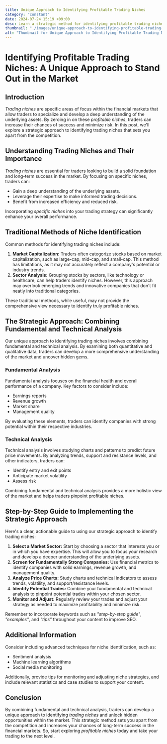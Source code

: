 ```yaml
---
title: Unique Approach to Identifying Profitable Trading Niches
category: "constant"
date: 2024-07-24 15:19 +09:00
desc: Learn a strategic method for identifying profitable trading niches, combining fundamental and technical analysis. Benefits, limitations of traditional methods, and step-by-step guide included.
thumbnail: "./images/unique-approach-to-identifying-profitable-trading-niches.png"
alt: "Thumbnail for Unique Approach to Identifying Profitable Trading Niches"
---
```


# Identifying Profitable Trading Niches: A Unique Approach to Stand Out in the Market

## Introduction

_Trading niches_ are specific areas of focus within the financial markets that allow traders to specialize and develop a deep understanding of the underlying assets. By zeroing in on these _profitable niches_, traders can increase their chances of success and minimize risk. In this post, we'll explore a strategic approach to identifying trading niches that sets you apart from the competition.

## Understanding Trading Niches and Their Importance

_Trading niches_ are essential for traders looking to build a solid foundation and long-term success in the market. By focusing on specific niches, traders can:

- Gain a deep understanding of the underlying assets.
- Leverage their expertise to make informed trading decisions.
- Benefit from increased efficiency and reduced risk.

Incorporating _specific niches_ into your trading strategy can significantly enhance your overall performance.

## Traditional Methods of Niche Identification

Common methods for identifying trading niches include:

1. **Market Capitalization:** Traders often categorize stocks based on market capitalization, such as large-cap, mid-cap, and small-cap. This method has limitations, as it may not accurately reflect a company's potential or industry trends.
2. **Sector Analysis:** Grouping stocks by sectors, like technology or healthcare, can help traders identify niches. However, this approach may overlook emerging trends and innovative companies that don't fit neatly into traditional categories.

These traditional methods, while useful, may not provide the comprehensive view necessary to identify truly profitable niches.

## The Strategic Approach: Combining Fundamental and Technical Analysis

Our unique approach to identifying trading niches involves combining fundamental and technical analysis. By examining both quantitative and qualitative data, traders can develop a more comprehensive understanding of the market and uncover hidden gems.

### Fundamental Analysis

Fundamental analysis focuses on the financial health and overall performance of a company. Key factors to consider include:

- Earnings reports
- Revenue growth
- Market share
- Management quality

By evaluating these elements, traders can identify companies with strong potential within their respective industries.

### Technical Analysis

Technical analysis involves studying charts and patterns to predict future price movements. By analyzing trends, support and resistance levels, and other indicators, traders can:

- Identify entry and exit points
- Anticipate market volatility
- Assess risk

Combining fundamental and technical analysis provides a more holistic view of the market and helps traders pinpoint profitable niches.

## Step-by-Step Guide to Implementing the Strategic Approach

Here's a clear, actionable guide to using our strategic approach to identify trading niches:

1. **Select a Market Sector:** Start by choosing a sector that interests you or in which you have expertise. This will allow you to focus your research and develop a deeper understanding of the underlying assets.
2. **Screen for Fundamentally Strong Companies:** Use financial metrics to identify companies with solid earnings, revenue growth, and management quality.
3. **Analyze Price Charts:** Study charts and technical indicators to assess trends, volatility, and support/resistance levels.
4. **Identify Potential Trades:** Combine your fundamental and technical analysis to pinpoint potential trades within your chosen sector.
5. **Monitor and Adjust:** Regularly review your trades and adjust your strategy as needed to maximize profitability and minimize risk.

Remember to incorporate keywords such as _"step-by-step guide"_, _"examples"_, and _"tips"_ throughout your content to improve SEO.

## Additional Information

Consider including advanced techniques for niche identification, such as:

- Sentiment analysis
- Machine learning algorithms
- Social media monitoring

Additionally, provide tips for monitoring and adjusting niche strategies, and include relevant statistics and case studies to support your content.

## Conclusion

By combining fundamental and technical analysis, traders can develop a unique approach to identifying _trading niches_ and unlock hidden opportunities within the market. This strategic method sets you apart from the competition and increases your chances of long-term success in the financial markets. So, start exploring _profitable niches_ today and take your trading to the next level.
